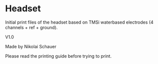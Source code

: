 # Headset

Initial print files of the headset based on TMSi waterbased electrodes (4 channels + ref + ground). 



V1.0

Made by Nikolai Schauer 

Please read the printing guide before trying to print. 
